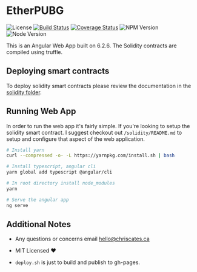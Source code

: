 # EtherPUBG

![License](https://img.shields.io/badge/license-MIT-blue.svg)
[![Build Status](https://travis-ci.org/ChrisCates/EtherPUBG.svg?branch=master)](https://travis-ci.org/ChrisCates/EtherPUBG)
[![Coverage Status](https://coveralls.io/repos/github/ChrisCates/EtherPUBG/badge.svg?branch=master)](https://coveralls.io/github/ChrisCates/EtherPUBG?branch=master)
![NPM Version](https://img.shields.io/badge/npm-v6.4.1-blue.svg)
![Node Version](https://img.shields.io/badge/node-v10.14.1-blue.svg)

This is an Angular Web App built on 6.2.6. The Solidity contracts are compiled using truffle.

## Deploying smart contracts

To deploy solidity smart contracts please review the documentation in the [solidity folder](solidity/README.md).

## Running Web App

In order to run the web app it's fairly simple. If you're looking to setup the solidity smart contract. I suggest checkout out `/solidity/README.md` to setup and configure that aspect of the web application.

```bash
# Install yarn
curl --compressed -o- -L https://yarnpkg.com/install.sh | bash

# Install typescript, angular cli
yarn global add typescript @angular/cli

# In root directory install node_modules
yarn

# Serve the angular app
ng serve
```

## Additional Notes

- Any questions or concerns email hello@chriscates.ca

- MIT Licensed :heart:

- `deploy.sh` is just to build and publish to gh-pages.
